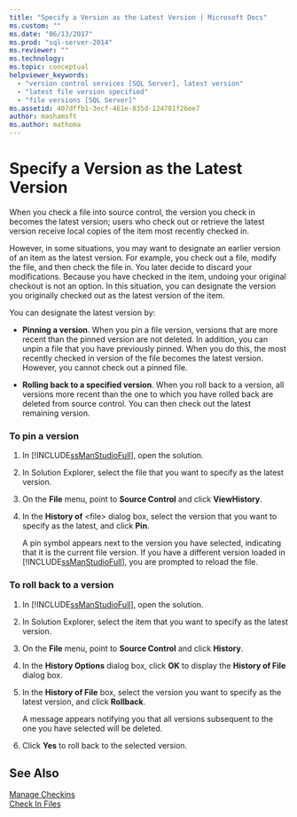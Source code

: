 ```yaml
---
title: "Specify a Version as the Latest Version | Microsoft Docs"
ms.custom: ""
ms.date: "06/13/2017"
ms.prod: "sql-server-2014"
ms.reviewer: ""
ms.technology:
ms.topic: conceptual
helpviewer_keywords: 
  - "version control services [SQL Server], latest version"
  - "latest file version specified"
  - "file versions [SQL Server]"
ms.assetid: 407dffb1-3ecf-461e-835d-124781f26ee7
author: mashamsft
ms.author: mathoma
---
```

# Specify a Version as the Latest Version
  When you check a file into source control, the version you check in becomes the latest version; users who check out or retrieve the latest version receive local copies of the item most recently checked in.  
  
 However, in some situations, you may want to designate an earlier version of an item as the latest version. For example, you check out a file, modify the file, and then check the file in. You later decide to discard your modifications. Because you have checked in the item, undoing your original checkout is not an option. In this situation, you can designate the version you originally checked out as the latest version of the item.  
  
 You can designate the latest version by:  
  
-   **Pinning a version**. When you pin a file version, versions that are more recent than the pinned version are not deleted. In addition, you can unpin a file that you have previously pinned. When you do this, the most recently checked in version of the file becomes the latest version. However, you cannot check out a pinned file.  
  
-   **Rolling back to a specified version**. When you roll back to a version, all versions more recent than the one to which you have rolled back are deleted from source control. You can then check out the latest remaining version.  
  
### To pin a version  
  
1.  In [!INCLUDE[ssManStudioFull](../includes/ssmanstudiofull-md.md)], open the solution.  
  
2.  In Solution Explorer, select the file that you want to specify as the latest version.  
  
3.  On the **File** menu, point to **Source Control** and click **ViewHistory**.  
  
4.  In the **History of** \<file> dialog box, select the version that you want to specify as the latest, and click **Pin**.  
  
     A pin symbol appears next to the version you have selected, indicating that it is the current file version. If you have a different version loaded in [!INCLUDE[ssManStudioFull](../includes/ssmanstudiofull-md.md)], you are prompted to reload the file.  
  
### To roll back to a version  
  
1.  In [!INCLUDE[ssManStudioFull](../includes/ssmanstudiofull-md.md)], open the solution.  
  
2.  In Solution Explorer, select the item that you want to specify as the latest version.  
  
3.  On the **File** menu, point to **Source Control** and click **History**.  
  
4.  In the **History Options** dialog box, click **OK** to display the **History of File** dialog box.  
  
5.  In the **History of File** box, select the version you want to specify as the latest version, and click **Rollback**.  
  
     A message appears notifying you that all versions subsequent to the one you have selected will be deleted.  
  
6.  Click **Yes** to roll back to the selected version.  
  
## See Also  
 [Manage Checkins](../../2014/database-engine/manage-checkins.md)   
 [Check In Files](../../2014/database-engine/check-in-files.md)  
  
  
